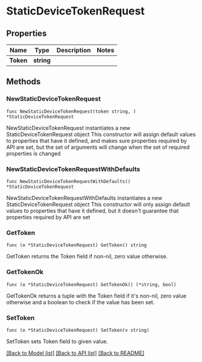 # StaticDeviceTokenRequest

## Properties

Name | Type | Description | Notes
------------ | ------------- | ------------- | -------------
**Token** | **string** |  | 

## Methods

### NewStaticDeviceTokenRequest

`func NewStaticDeviceTokenRequest(token string, ) *StaticDeviceTokenRequest`

NewStaticDeviceTokenRequest instantiates a new StaticDeviceTokenRequest object
This constructor will assign default values to properties that have it defined,
and makes sure properties required by API are set, but the set of arguments
will change when the set of required properties is changed

### NewStaticDeviceTokenRequestWithDefaults

`func NewStaticDeviceTokenRequestWithDefaults() *StaticDeviceTokenRequest`

NewStaticDeviceTokenRequestWithDefaults instantiates a new StaticDeviceTokenRequest object
This constructor will only assign default values to properties that have it defined,
but it doesn't guarantee that properties required by API are set

### GetToken

`func (o *StaticDeviceTokenRequest) GetToken() string`

GetToken returns the Token field if non-nil, zero value otherwise.

### GetTokenOk

`func (o *StaticDeviceTokenRequest) GetTokenOk() (*string, bool)`

GetTokenOk returns a tuple with the Token field if it's non-nil, zero value otherwise
and a boolean to check if the value has been set.

### SetToken

`func (o *StaticDeviceTokenRequest) SetToken(v string)`

SetToken sets Token field to given value.



[[Back to Model list]](../README.md#documentation-for-models) [[Back to API list]](../README.md#documentation-for-api-endpoints) [[Back to README]](../README.md)


